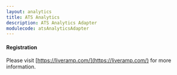 ```yaml
---
layout: analytics
title: ATS Analytics
description: ATS Analytics Adapter
modulecode: atsAnalyticsAdapter
---
```


#### Registration

Please visit [https://liveramp.com/](https://liveramp.com/) for more information.


